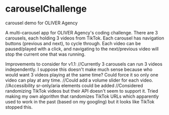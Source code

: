 # carouselChallenge
carousel demo for OLIVER Agency

A multi-carousel app for OLIVER Agency's coding challenge.
There are 3 carousels, each holding 3 videos from TikTok. Each carousel has navigation buttons (previous and next), to cycle through. 
Each video can be paused/played with a click, and navigating to the next/previous video will stop the current one that was running.

Improvements to consider for v1.1:
//Currently 3 carousels can run 3 videos independently. I suppose this doesn't make much sense because who would want 3 videos playing at the same time? Could force it so only one video can play at any time.
//Could add a volume slider for each video.
//Accessibility sr-only/aria elements could be added
//Considered randomizing TikTok videos but their API doesn't seem to support it. Tried making my own algorithm that randomizes TikTok URLs which apparently used to work in the past (based on my googling) but it looks like TikTok stopped this.
